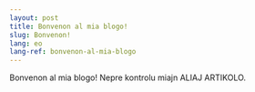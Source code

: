 ```yaml
---
layout: post
title: Bonvenon al mia blogo!
slug: Bonvenon!
lang: eo
lang-ref: bonvenon-al-mia-blogo
---
```


Bonvenon al mia blogo! Nepre kontrolu miajn ALIAJ ARTIKOLO.
